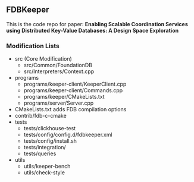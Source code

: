 ## FDBKeeper

This is the code repo for paper: **Enabling Scalable Coordination Services using Distributed Key-Value Databases: A Design Space Exploration**


### Modification Lists

* src (Core Modification)
  * src/Common/FoundationDB
  * src/Interpreters/Context.cpp
* programs
  * programs/keeper-client/KeeperClient.cpp
  * programs/keeper-client/Commands.cpp
  * programs/keeper/CMakeLists.txt
  * programs/server/Server.cpp
* CMakeLists.txt adds FDB compilation options
* contrib/fdb-c-cmake
* tests
  * tests/clickhouse-test
  * tests/config/config.d/fdbkeeper.xml
  * tests/config/install.sh
  * tests/integration/
  * tests/queries
* utils
  * utils/keeper-bench
  * utils/check-style